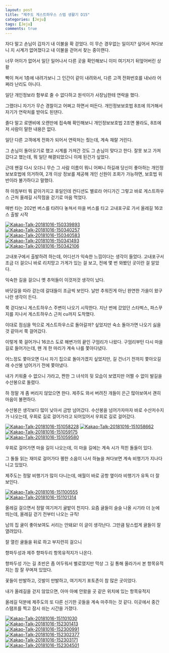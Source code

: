 ```yaml
---
layout: post
title: "제주도 게스트하우스 스텝 생활기 D15" 
categories: [Jeju]
tags: [Jeju]
comments: true
---
```


<div> 
<p>
자다 말고 손님이 갑자기 내 이불을 확 걷었다. 
이 무슨 경우없는 일이지? 
싶어서 쳐다보니 
지 시계가 없어졌다고 내 이불을 걷어서 찾는 중이랜다. 

너무 어이가 없어서 일단 일어나서 다른 곳을 확인해보니
이미 여기저기 뒤엎어버린 상황 

빡이 쳐서 1층에 내려가보니 그 인간이 같이 내려와서, 
다른 고객 전화번호를 내놔라 어쩌라 
난리도 아니다. 

일단 개인정보라 함부로 줄 수 없다하고 
원석이가 사장님한테 연락을 했다. 

그랬더니 자기가 무슨 경찰이고 어쩌고 하면서 떠든다.
개인정보보호법 8조에 의거해서 자기가 
연락처를 받아도 된댄다. 

졸다 말고 로앤비에 오랜만에 접속해 
확인해보니 개인정보보호법 2조면 몰라도,
8조에 저 사람이 말한 내용은 없다. 

일단 다른 고객에게 전화가 되어서 연락처는 줬는데, 
계속 재랄 거린다. 

그 손님이 돌아오기로 했고 
시계를 가져간 것도 그 손님이 맞다고 한다. 
잘못 보고 가져갔다고 했는데,
뭐 일단 해결되었으니 이제 된건가 싶었다. 

근데 왠걸 다시 오더니 무슨 그 사람 이름이 뭐니 어쩌니 하길래
당신이 좋아하는 개인정보보호법에 의거하여, 
2개 이상 정보를 제공해 개인 신원이 조회가 가능하면,
보호법 위반이라 불가하다고 말했다. 

하 아침부터 뭐 같아가지고 휴일인데 컨디션도 별로라
어디가긴 그렇고 바로 게스트하우스 근처 올레길 시작점을 걷기로 마음 먹었다. 

매번 타는 202번 버스를 타려다 놓쳐서 
마을 버스를 타고 고내포구로 가서 올레길 16코스 출발 시작 
</p> 
<a href="https://ibb.co/igzBY0"><img src="https://preview.ibb.co/kWjOff/Kakao-Talk-20181016-150339893.jpg" alt="Kakao-Talk-20181016-150339893" border="0"></a><br />
<a href="https://ibb.co/b1JARL"><img src="https://preview.ibb.co/nxA1Y0/Kakao-Talk-20181016-150340257.jpg" alt="Kakao-Talk-20181016-150340257" border="0"></a><br />
<a href="https://ibb.co/i4b8D0"><img src="https://preview.ibb.co/eLqDff/Kakao-Talk-20181016-150340583.jpg" alt="Kakao-Talk-20181016-150340583" border="0"></a><br />
<a href="https://ibb.co/fezs6L"><img src="https://preview.ibb.co/d6OKmL/Kakao-Talk-20181016-150341493.jpg" alt="Kakao-Talk-20181016-150341493" border="0"></a><br />
<a href="https://ibb.co/fATDD0"><img src="https://preview.ibb.co/kBPmY0/Kakao-Talk-20181016-150342106.jpg" alt="Kakao-Talk-20181016-150342106" border="0"></a><br />

<p> 
고내포구에서 출발하려 하는데, 어디선가 익숙한 느낌이다는 생각이 들었다. 
고내포구서 조금 더 걸으니 바로 리치망고 가게가 있는 걸 보고, 
전에 몇 번 와봤던 곳이란 걸 알았다. 

익숙한 길을 걸으니 옛 추억들이 이것저것 생각이 났다. 

바닷길을 따라 걷는데 갈대들이 조금씩 보인다. 
날만 추워진게 아닌 완연한 가을이 왔구나란 생각이 든다. 

쭉 걷다보니 게스트하우스 주변이 나오기 시작한다. 
지난 번에 갔었던 스타벅스, 파스꾸지를 지나서 게스트하우스 근처 cu까지 도착했다. 

이대로 점심을 먹으로 게스트하우스로 돌아갈까? 싶었지만 
숙소 돌아가면 나오기 싫을것 같아서 쭉 걸어갔다. 

이렇게 쭉 걸어가니 16코스 도로 해변가의 끝인 구엄리가 나왔다. 
구엄리부턴 다시 마을길로 들어가는데,
왠 개 한 마리가 계속 나를 쫓아다녔다. 

어느정도 쫓아오면 다시 자기 집으로 돌아가겠지 싶었지만,
길 건너기 전까지 쫓아오길래 
수산봉 넘어가기 전에 쫓아냈다. 

내가 키워줄 수 없으니 가라고,
짠한 그 녀석의 뒷 모습이 보였지만 
어쩔 수 없이 발길을 수산봉으로 돌렸다. 

하 정말 개 좀 버리지 않았으면 한다. 
제주도 와서 버려진 개들이 은근 많아보여서 
괜히 마음이 불편하다. 

수산봉은 생각보다 많이 낮아서 금방 넘어갔다. 
수산봉을 넘어가자마자 바로 수산저수지가 나오는데, 
우회로 길로 걸어가라고 되어있어서 우회로 길로 걸어갔다. 
</p>
<a href="https://ibb.co/fmQh6L"><img src="https://preview.ibb.co/dEp9mL/Kakao-Talk-20181016-151058228.jpg" alt="Kakao-Talk-20181016-151058228" border="0"></a>
<a href="https://ibb.co/fgug0f"><img src="https://preview.ibb.co/d8J8ff/Kakao-Talk-20181016-151058662.jpg" alt="Kakao-Talk-20181016-151058662" border="0"></a><br />
<a href="https://ibb.co/m2cjLf"><img src="https://preview.ibb.co/iCrYD0/Kakao-Talk-20181016-151059175.jpg" alt="Kakao-Talk-20181016-151059175" border="0"></a><br />
<a href="https://ibb.co/eZtr0f"><img src="https://preview.ibb.co/dtZLt0/Kakao-Talk-20181016-151059580.jpg" alt="Kakao-Talk-20181016-151059580" border="0"></a><br />

<p>
우회로 걸어가면 마을 길이 나오는데, 
이 마을 길에는 계속 시가 적힌 돌들이 있다. 

그 돌들 읽는 재미로 걸어가다 궹한 소음이 나서 하늘을 쳐다보면
계속 비행기가 지나다니고 있었다. 

제주도는 정말 비행기가 많이 다니는데, 
애월이 바로 공항 옆이라 비행기가 유독 더 잘 보인다. 

</p>
<a href="https://ibb.co/dMS4mL"><img src="https://preview.ibb.co/fu3c6L/Kakao-Talk-20181016-151100555.jpg" alt="Kakao-Talk-20181016-151100555" border="0"></a><br />
<a href="https://ibb.co/fbzH6L"><img src="https://preview.ibb.co/gGJoD0/Kakao-Talk-20181016-151101314.jpg" alt="Kakao-Talk-20181016-151101314" border="0"></a><br />

<p>
올레길 걸으면서 정말 여기저기 귤밭이 천지다. 
요즘 귤들이 슬슬 나올 시기라 더 눈에 띄는데, 
올레길 걷기 전부터 나오는 규칙! 

남의 집 귤이 좋아보여도 서리는 안돼요! 
이 글이 생각난다. 
그만큼 탐스럽게 귤들이 잘 열려있다. 

잘 열린 귤들을 뒤로 하고 부지런히 걸으니 

향파두성과 
제주 향파두리 항목유적지가 나온다. 

향파두성 가는 길 초반은 좀 어두워서 별로였지만
막상 그 길 통해 올라가서 본 항목유적지는 참 잘 꾸며져 있었다. 

꽃들이 만발하고, 깃발이 만발하고,
여기저기 포토존이 참 많은 곳이었다. 

내가 올레길을 걷지 않았으면, 아마 아예 안왔을 곳 같은 
위치에 있는 항목유적지 

올레길 덕분에 제주도의 또 다른 신기한 곳들을 계속
마주하는 것 같다. 
이곳에서 중간 스탬프를 찍고 잠시 쉬는 시간을 가졌다. 
</p>
<a href="https://ibb.co/hpx4mL"><img src="https://preview.ibb.co/fGMVRL/Kakao-Talk-20181016-151101030.jpg" alt="Kakao-Talk-20181016-151101030" border="0"></a><br />
<a href="https://ibb.co/ezrat0"><img src="https://preview.ibb.co/fWR8D0/Kakao-Talk-20181016-152301413.jpg" alt="Kakao-Talk-20181016-152301413" border="0"></a><br />
<a href="https://ibb.co/fA8MY0"><img src="https://preview.ibb.co/hijvt0/Kakao-Talk-20181016-152300991.jpg" alt="Kakao-Talk-20181016-152300991" border="0"></a><br />
<a href="https://ibb.co/jrWEmL"><img src="https://preview.ibb.co/eaAkt0/Kakao-Talk-20181016-152302377.jpg" alt="Kakao-Talk-20181016-152302377" border="0"></a><br />
<a href="https://ibb.co/hNdmi0"><img src="https://preview.ibb.co/mqymi0/Kakao-Talk-20181016-152303171.jpg" alt="Kakao-Talk-20181016-152303171" border="0"></a><br />
<a href="https://ibb.co/n6pgGL"><img src="https://preview.ibb.co/iVmiVf/Kakao-Talk-20181016-152304501.jpg" alt="Kakao-Talk-20181016-152304501" border="0"></a><br />

</div>

